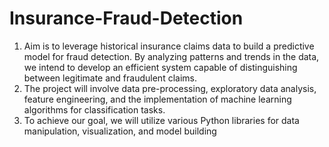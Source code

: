 # Insurance-Fraud-Detection

1. Aim is to leverage historical insurance claims data to build a 
predictive model for fraud detection. By analyzing patterns and 
trends in the data, we intend to develop an efficient system 
capable of distinguishing between legitimate and fraudulent 
claims.
2. The project will involve data pre-processing, exploratory data 
analysis, feature engineering, and the implementation of machine 
learning algorithms for classification tasks.
3. To achieve our goal, we will utilize various Python libraries for 
data manipulation, visualization, and model building
